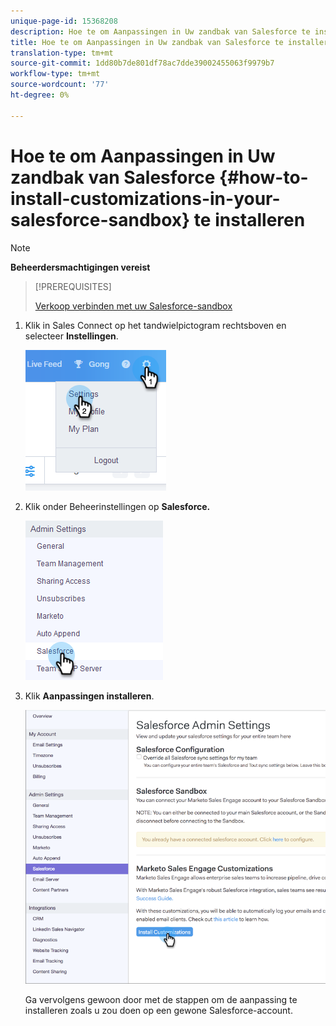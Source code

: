 ```yaml
---
unique-page-id: 15368208
description: Hoe te om Aanpassingen in Uw zandbak van Salesforce te installeren - Marketo Dos - de Documentatie van het Product
title: Hoe te om Aanpassingen in Uw zandbak van Salesforce te installeren
translation-type: tm+mt
source-git-commit: 1dd80b7de801df78ac7dde39002455063f9979b7
workflow-type: tm+mt
source-wordcount: '77'
ht-degree: 0%

---
```



# Hoe te om Aanpassingen in Uw zandbak van Salesforce {#how-to-install-customizations-in-your-salesforce-sandbox} te installeren

>[!NOTE]
>
>**Beheerdersmachtigingen vereist**

>[!PREREQUISITES]
>
>[Verkoop verbinden met uw Salesforce-sandbox](/help/marketo/product-docs/marketo-sales-connect/crm/salesforce-customization/how-to-connect-sales-connect-to-your-salesforce-sandbox.md)

1. Klik in Sales Connect op het tandwielpictogram rechtsboven en selecteer **Instellingen**.

   ![](assets/one-3.png)

1. Klik onder Beheerinstellingen op **Salesforce.**

   ![](assets/two-3.png)

1. Klik **Aanpassingen installeren**.

   ![](assets/three-3.png)

   Ga vervolgens gewoon door met de stappen om de aanpassing te installeren zoals u zou doen op een gewone Salesforce-account.
